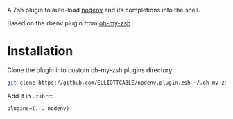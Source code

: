 A Zsh plugin to auto-load [nodenv](https://github.com/nodenv/nodenv) and its completions into the shell.

Based on the rbenv plugin from [oh-my-zsh](https://github.com/robbyrussell/oh-my-zsh)

# Installation

Clone the plugin into custom oh-my-zsh plugins directory:
```sh
git clone https://github.com/ELLIOTTCABLE/nodenv.plugin.zsh ~/.oh-my-zsh/custom/plugins/nodenv
```

Add it in `.zshrc`:
```
plugins=(... nodenv)
```
